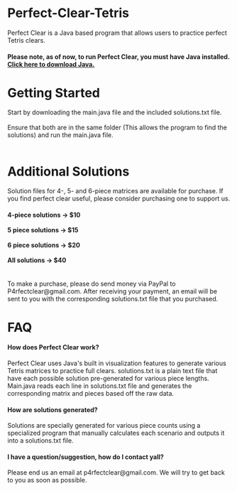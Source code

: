# Perfect-Clear-Tetris
Perfect Clear is a Java based program that allows users to practice perfect Tetris clears. <br>
<h4><b>Please note, as of now, to run Perfect Clear, you must have Java installed. <a  target="_blank" rel="noopener" href = "https://www.java.com/en/download/"> Click here to download Java.</a></b> </h4>
<h1>Getting Started</h1>
Start by downloading the main.java file and the included solutions.txt file. <br> 
<br>
Ensure that both are in the same folder (This allows the program to find the solutions) and run the main.java file. <br>
<br>
<h1> Additional Solutions </h1>
Solution files for 4-, 5- and 6-piece matrices are available for purchase. If you find perfect clear useful, please consider purchasing one to support us. <br>
<h4> 4-piece solutions -> $10 <br><br> 5 piece solutions -> $15 <br><br> 6 piece solutions -> $20 <br><br> All solutions -> $40</h4> <br>
To make a purchase, please do send money via PayPal to P4rfectclear@gmail.com. After receiving your payment, an email will be sent to you with the corresponding solutions.txt file that you purchased. 
<h1> FAQ </h1>
<h4> How does Perfect Clear work?</h4> 
Perfect Clear uses Java's built in visualization features to generate various Tetris matrices to practice full clears. solutions.txt is a plain text file that have each possible solution pre-generated for various piece lengths. Main.java reads each line in solutions.txt file and generates the corresponding matrix and pieces based off the raw data.
<br>
<h4> How are solutions generated? </h4>
Solutions are specially generated for various piece counts using a specialized program that manually calculates each scenario and outputs it into a solutions.txt file.
<br>
<h4> I have a question/suggestion, how do I contact yall?</h4>
Please end us an email at p4rfectclear@gmail.com. We will try to get back to you as soon as possible.
